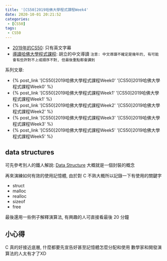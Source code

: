 ```yaml
---
title: '[CS50]2019哈佛大學程式課程Week4'
date: 2020-10-01 20:21:52
categories:
 - [CS50]
tags:
 - CS50
---
```


- [2019年的CS50](https://sihhanwang.github.io/2019/04/09/hexo-tutorial/): 只有英文字幕
- [導讀哈佛大學程式課程](https://www.lidemy.com/courses/192307/lectures/3062865): 胡立的中文導讀
`注意: 中文導讀不確定是幾年的, 有可能會有些許對不上或順序不對, 但最後重點都會講到`

系列文章:
- {% post_link '[CS50]2019哈佛大學程式課程Week0' '[CS50]2019哈佛大學程式課程Week0' %}
- {% post_link '[CS50]2019哈佛大學程式課程Week1' '[CS50]2019哈佛大學程式課程Week1' %}
- {% post_link '[CS50]2019哈佛大學程式課程Week2' '[CS50]2019哈佛大學程式課程Week2' %}
- {% post_link '[CS50]2019哈佛大學程式課程Week3' '[CS50]2019哈佛大學程式課程Week3' %}
- {% post_link '[CS50]2019哈佛大學程式課程Week5' '[CS50]2019哈佛大學程式課程Week5' %}

## data structures

可先參考別人的鐵人解說: [Data Structure](https://ithelp.ithome.com.tw/articles/10201695)
大概就是一個封裝的概念

再來演練如何有效的使用記憶體, 由於對 C 不熟大概所以記錄一下有使用的關鍵字
- struct
- malloc
- realloc
- sizeof
- free

最後還用一些例子解釋演算法, 有興趣的人可直接看最後 20 分鐘

## 小心得

C 真的好接近底層, 什麼都要先宣告好甚至記憶體怎麼分配和使用
數學家和開發演算法的人太有才了XD
